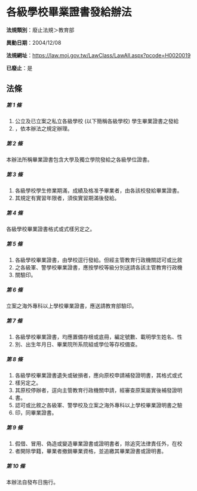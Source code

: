 # 各級學校畢業證書發給辦法

**法規類別**：廢止法規＞教育部

**異動日期**：2004/12/08  

**法規網址**：https://law.moj.gov.tw/LawClass/LawAll.aspx?pcode=H0020019

**已廢止**：是



## 法條
##### 第 1 條
1. 公立及已立案之私立各級學校 (以下簡稱各級學校) 學生畢業證書之發給
1. ，依本辦法之規定辦理。

##### 第 2 條
本辦法所稱畢業證書包含大學及獨立學院發給之各級學位證書。

##### 第 3 條
1. 各級學校學生修業期滿，成績及格准予畢業者，由各該校發給畢業證書。
1. 其規定有實習年限者，須俟實習期滿後發給。

##### 第 4 條
各級學校畢業證書格式或式樣另定之。

##### 第 5 條
1. 各級學校畢業證書，由學校逕行發給。但經主管教育行政機關認可或比敘
1. 之各級軍、警學校畢業證書，應按學校等級分別送請各該主管教育行政機
1. 關驗印。

##### 第 6 條
立案之海外專科以上學校畢業證書，應送請教育部驗印。

##### 第 7 條
1. 各級學校畢業證書，均應置備存根或底冊，編定號數、載明學生姓名、性
1. 別、出生年月日、畢業院所系院組或學位等存校備查。

##### 第 8 條
1. 各級學校畢業證書遺失或破損者，應向原校申請補發證明書，其格式或式
1. 樣另定之。
1. 其原校停辦者，逕向主管教育行政機關申請，經審查原案屬實後補發證明
1. 書。
1. 認可或比敘之各級軍、警學校及立案之海外專科以上學校畢業證明書之驗
1. 印，同畢業證書。

##### 第 9 條
1. 假借、冒用、偽造或變造畢業證書或證明書者，除追究法律責任外，在校
1. 者開除學籍，畢業者撤銷畢業資格，並追繳其畢業證書或證明書。

##### 第 10 條
本辦法自發布日施行。


